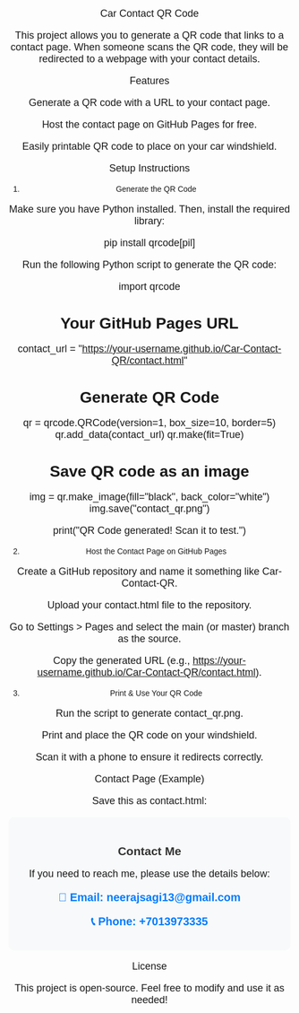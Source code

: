Car Contact QR Code

This project allows you to generate a QR code that links to a contact page. When someone scans the QR code, they will be redirected to a webpage with your contact details.

Features

Generate a QR code with a URL to your contact page.

Host the contact page on GitHub Pages for free.

Easily printable QR code to place on your car windshield.

Setup Instructions

1. Generate the QR Code

Make sure you have Python installed. Then, install the required library:

pip install qrcode[pil]

Run the following Python script to generate the QR code:

import qrcode

# Your GitHub Pages URL
contact_url = "https://your-username.github.io/Car-Contact-QR/contact.html"

# Generate QR Code
qr = qrcode.QRCode(version=1, box_size=10, border=5)
qr.add_data(contact_url)
qr.make(fit=True)

# Save QR code as an image
img = qr.make_image(fill="black", back_color="white")
img.save("contact_qr.png")

print("QR Code generated! Scan it to test.")

2. Host the Contact Page on GitHub Pages

Create a GitHub repository and name it something like Car-Contact-QR.

Upload your contact.html file to the repository.

Go to Settings > Pages and select the main (or master) branch as the source.

Copy the generated URL (e.g., https://your-username.github.io/Car-Contact-QR/contact.html).

3. Print & Use Your QR Code

Run the script to generate contact_qr.png.

Print and place the QR code on your windshield.

Scan it with a phone to ensure it redirects correctly.

Contact Page (Example)

Save this as contact.html:

<!DOCTYPE html>
<html lang="en">
<head>
    <meta charset="UTF-8">
    <meta name="viewport" content="width=device-width, initial-scale=1.0">
    <title>Contact Me</title>
    <style>
        body { font-family: Arial, sans-serif; text-align: center; margin: 50px; }
        .container { max-width: 500px; margin: auto; background: #f8f9fa; padding: 20px; border-radius: 10px; }
        h2 { color: #333; }
        p { font-size: 18px; }
        .contact { font-weight: bold; font-size: 20px; color: #007bff; }
    </style>
</head>
<body>
    <div class="container">
        <h2>Contact Me</h2>
        <p>If you need to reach me, please use the details below:</p>
        <p class="contact">📧 Email: neerajsagi13@gmail.com</p>
        <p class="contact">📞 Phone: +7013973335</p>
    </div>
</body>
</html>

License

This project is open-source. Feel free to modify and use it as needed!
